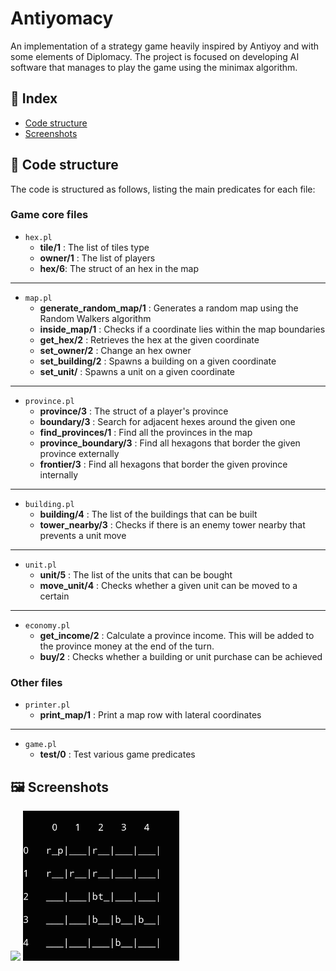# **Antiyomacy**
An implementation of a strategy game heavily inspired by Antiyoy and with some elements of Diplomacy. The project is focused on developing AI software that manages to play the game using the minimax algorithm.


<a name="index"></a>
## 📘 Index

* [Code structure](#code_structure)
* [Screenshots](#screenshots)


<a name="code_structure"></a>
## 📐 Code structure
The code is structured as follows, listing the main predicates for each file:


### Game core files
- `hex.pl`
    - **tile/1** : The list of tiles type
    - **owner/1** : The list of players
    - **hex/6**: The struct of an hex in the map
---
- `map.pl`
    - **generate_random_map/1** : Generates a random map using the Random Walkers algorithm
    - **inside_map/1** : Checks if a coordinate lies within the map boundaries
    - **get_hex/2** : Retrieves the hex at the given coordinate
    - **set_owner/2** : Change an hex owner
    - **set_building/2** : Spawns a building on a given coordinate
    - **set_unit/** : Spawns a unit on a given coordinate
---
- `province.pl`
    - **province/3** : The struct of a player's province
    - **boundary/3** : Search for adjacent hexes around the given one
    - **find_provinces/1** : Find all the provinces in the map
    - **province_boundary/3** : Find all hexagons that border the given province externally
    - **frontier/3** : Find all hexagons that border the given province internally
---
- `building.pl`
    - **building/4** : The list of the buildings that can be built
    - **tower_nearby/3** : Checks if there is an enemy tower nearby that prevents a unit move 
---
- `unit.pl`
    - **unit/5** : The list of the units that can be bought
    - **move_unit/4** : Checks whether a given unit can be moved to a certain
---
- `economy.pl`
    - **get_income/2** : Calculate a province income. This will be added to the province money at the end of the turn.
    - **buy/2** : Checks whether a building or unit purchase can be achieved

### Other files
- `printer.pl`
    - **print_map/1** : Print a map row with lateral coordinates
---
- `game.pl`
    - **test/0** : Test various game predicates

<a name="screenshots"></a>
## 🖼 Screenshots

<img src="https://github.com/MrPio/Antiyomacy/assets/22773005/158ca404-f159-4d62-9689-b9e68fd537fa" width="250rem">
<img src="img/screen1.png" width="250rem">